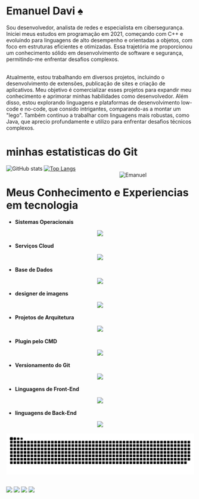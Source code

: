 # Emanuel Davi ♠

Sou desenvolvedor, analista de redes e especialista em cibersegurança. Iniciei meus estudos em programação em 2021, começando com C++ e evoluindo para linguagens de alto desempenho e
orientadas a objetos, com foco em estruturas eficientes e otimizadas. Essa trajetória me proporcionou um conhecimento sólido em desenvolvimento de software e segurança, permitindo-me
enfrentar desafios complexos.<br><br>

Atualmente, estou trabalhando em diversos projetos, incluindo o desenvolvimento de extensões, publicação de sites e criação de aplicativos. Meu objetivo é comercializar esses projetos para
expandir meu conhecimento e aprimorar minhas habilidades como desenvolvedor. Além disso, estou explorando linguagens e plataformas de desenvolvimento low-code e no-code, que consido
intrigantes, comparando-as a montar um "lego". Também continuo a trabalhar com linguagens mais robustas, como Java, que aprecio profundamente e utilizo para enfrentar desafios técnicos
complexos.

# minhas estatisticas do Git

![GitHub stats](https://github-readme-stats.vercel.app/api?username=emanuel672\&rank_icon=github&theme=merko)
[![Top Langs](https://github-readme-stats.vercel.app/api/top-langs/?username=emanuel672&layout=donut)](https://github.com/emanuel672/github-readme-stats)<br>
<img alt="Emanuel" src="https://media.tenor.com/Ug6cbVA1ZsMAAAAM/developer.gif" align="right" width="200">

# Meus Conhecimento e Experiencias em tecnologia

- **Sistemas Operacionais**
<p align="center">
  <a href="https://skillicons.dev">
    <img src="https://skillicons.dev/icons?i=windows,androidstudio,linux,apple" />
  </a>
</p>

- **Serviços Cloud**
<p align="center">
  <a href="https://skillicons.dev">
    <img src="https://skillicons.dev/icons?i=aws,azure,gcp,vercel" />
  </a>
</p>

- **Base de Dados**
<p align="center">
  <a href="https://skillicons.dev">
    <img src="https://skillicons.dev/icons?i=docker,dynamodb,mongodb,mysql,sqlite,postgres" />
  </a>
</p>

- **designer de imagens**
<p align="center">
  <a href="https://skillicons.dev">
    <img src="https://skillicons.dev/icons?i=pr,ps,ai,au,ae" />
  </a>
</p>

- **Projetos de Arquitetura**
<p align="center">
  <a href="https://skillicons.dev">
    <img src="https://skillicons.dev/icons?i=autocad,sketchup" />
  </a>
</p>

- **Plugin pelo CMD**
<p align="center">
  <a href="https://skillicons.dev">
    <img src="https://skillicons.dev/icons?i=npm" />
  </a>
</p>

- **Versionamento do Git**
<p align="center">
  <a href="https://skillicons.dev">
    <img src="https://skillicons.dev/icons?i=gitlab,github,git" />
  </a>
</p>

- **Linguagens de Front-End**
<p align="center">
  <a href="https://skillicons.dev">
    <img src="https://skillicons.dev/icons?i=css,html,php,phpstorm,py,react,wordpress" />
  </a>
</p>

- **linguagens de Back-End**
<p align="center">
  <a href="https://skillicons.dev">
    <img src="https://skillicons.dev/icons?i=ts,py,nodejs,js,java,cpp,c," />
  </a>
</p>

<picture>
  <source media="(prefers-color-scheme: dark)" srcset="https://raw.githubusercontent.com/emanuel672/emanuel672/output/github-contribution-grid-snake-dark.svg">
  <source media="(prefers-color-scheme: light)" srcset="https://raw.githubusercontent.com/emanuel672/emanuel672/output/github-contribution-grid-snake.svg">
  <img alt="github contribution grid snake animation" src="https://raw.githubusercontent.com/emanuel672/emanuel672/output/github-contribution-grid-snake.svg">
</picture>

##

<a href="https://wa.me/61994656215" target="_blank"><img src="https://img.shields.io/badge/WhatsApp-25D366?style=for-the-badge&logo=whatsapp&logoColor=white" target="_blank"></a>
<a href="https://discord.gg/cachoro9929" target="_blank"><img src="https://img.shields.io/badge/Discord-7289DA?style=for-the-badge&logo=discord&logoColor=white" target="_blank"></a> 
<a href = "mailto:daviessoares@gmail.com"><img src="https://img.shields.io/badge/Gmail-D14836?style=for-the-badge&logo=gmail&logoColor=white" target="_blank"></a>
<a href="https://www.linkedin.com/in/emanuel-davi-500995191/" target="_blank"><img src="https://img.shields.io/badge/-LinkedIn-%230077B5?style=for-the-badge&logo=linkedin&logoColor=white" target="_blank"></a> 
